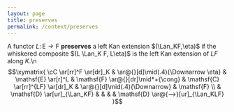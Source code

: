 ```yaml
---
layout: page
title: preserves
permalink: /context/preserves
---
```

A functor $L \colon \mathsf{E} \to \mathsf{F}$ **preserves** a left Kan extension $(\Lan_KF,\eta)$ if the whiskered composite $(L \Lan_K F, L\eta)$ is the left Kan extension of $LF$ along $K$.\n$$\xymatrix{ \cC \ar[rr]^F \ar[dr]_K & \ar@{}[d]\mid(.4){\Downarrow \eta} & \mathsf{E} \ar[r]^L & \mathsf{F} \ar@{}[dr]\mid*+{\cong} & \mathsf{C} \ar[rr]^{LF} \ar[dr]_K & \ar@{}[d]\mid(.4){\Downarrow} & \mathsf{F} \\ & \mathsf{D} \ar[ur]_{\Lan_KF} & & & & \mathsf{D} \ar@{-->}[ur]_{\Lan_KLF} }$$
